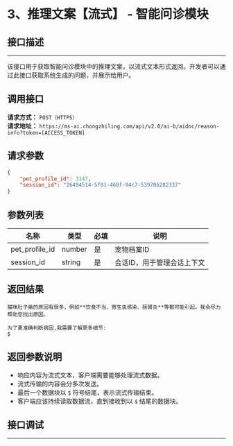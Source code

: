 # 3、推理文案【流式】 - 智能问诊模块

## 接口描述
---
该接口用于获取智能问诊模块中的推理文案，以流式文本形式返回。开发者可以通过此接口获取系统生成的问题，并展示给用户。

## 调用接口
**请求方式：** `POST（HTTPS）`  
**请求地址：** `https://ms-ai.chongzhiling.com/api/v2.0/ai-b/aidoc/reason-info?token=[ACCESS_TOKEN]`

## 请求参数
```json
{
    "pet_profile_id": 3147,
    "session_id": "26494514-5f81-468f-94c7-539706282337"
}
```

## 参数列表

| 名称            | 类型   | 必填 | 说明                  |
| --------------- | ------ | ---- | --------------------- |
| pet_profile_id  | number | 是   | 宠物档案ID            |
| session_id      | string | 是   | 会话ID，用于管理会话上下文 |

## 返回结果
```plaintext
猫咪肚子痛的原因有很多，例如**饮食不当、寄生虫感染、肠胃炎**等都可能引起。我会尽力帮助您找出原因。

为了更准确判断病因,我需要了解更多细节:
$
```

## 返回参数说明
- 响应内容为流式文本，客户端需要能够处理流式数据。
- 流式传输的内容会分多次发送。
- 最后一个数据块以 `$` 符号结尾，表示流式传输结束。
- 客户端应该持续读取数据流，直到接收到以 `$` 结尾的数据块。

## 接口调试
---
<script setup>  
import SwaggerUI from '../../../../src/components/SwaggerUI.vue'  
</script>  

<ClientOnly>  
  <SwaggerUI   
    tag="question"   
    type="post"   
    path="/aidoc/reason-info"   
  />  
</ClientOnly>  



